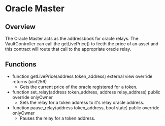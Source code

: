 # Oracle Master

## Overview
The Oracle Master acts as the addressbook for oracle relays. The VaultController can call the getLivePrice() to fecth the price of an asset and this contract will route that call to the appropriate oracle relay.

## Functions
* function getLivePrice(address token_address) external view override returns (uint256)
    * Gets the current price of the oracle registered for a token. 
* function set_relay(address token_address, address relay_address) public override onlyOwner
    * Sets the relay for a token address to it's relay oracle address.
* function pause_relay(address token_address, bool state) public override onlyOwner
    * Pauses the relay for a token address.

